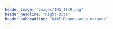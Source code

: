 ```yaml
---
header_image: "images/IMG_1139.png"
header_headline: "Right Bite"
header_subheadline: "КАФЕ Правильного питания"
---
```

